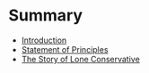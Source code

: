 # Summary

* [Introduction](README.md)
* [Statement of Principles](statement-of-principles.md)
* [The Story of Lone Conservative](the-story-of-lone-conservative.md)

